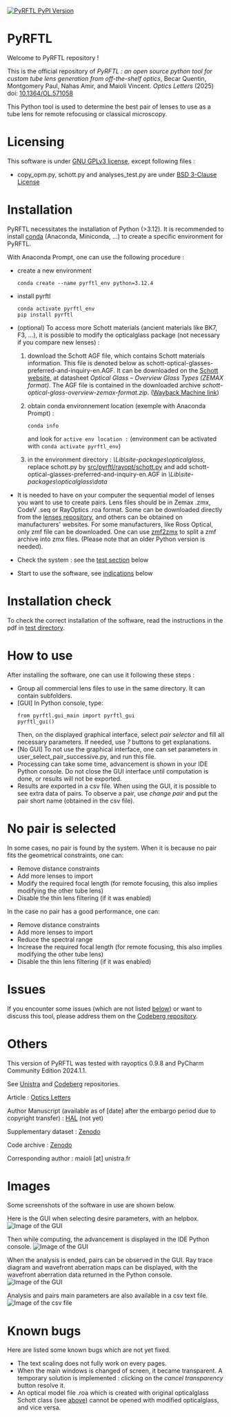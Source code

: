 [![PyRFTL PyPI Version](https://img.shields.io/pypi/v/pyrftl)](https://pypi.org/project/pyrftl/)


# PyRFTL

Welcome to PyRFTL repository !

This is the official repository of *PyRFTL : an open source python tool for custom tube lens generation from off-the-shelf optics*, Becar Quentin, Montgomery Paul, Nahas Amir, and Maioli Vincent. *Optics Letters* (2025) doi: [10.1364/OL.571058](http://dx.doi.org/10.1364/OL.571058)

This Python tool is used to determine the best pair of lenses to use as a tube lens for remote refocusing or classical microscopy.


# Licensing
This software is under [GNU GPLv3 license](./LICENSES/License_GNU_GPLv3), except following files :
- copy_opm.py, schott.py and analyses_test.py are under [BSD 3-Clause License](./LICENSES/License_BSD3)


# Installation
PyRFTL necessitates the installation of Python (>3.12).
It is recommended to install [conda](https://www.anaconda.com/download/success) (Anaconda, Miniconda, ...) to create a specific environment for PyRFTL.

With Anaconda Prompt, one can use the following procedure :
- create a new environment
  ```
  conda create --name pyrftl_env python=3.12.4
  ```

- install pyrftl
  ```
  conda activate pyrftl_env
  pip install pyrftl
  ```

- (optional) To access more Schott materials (ancient materials like BK7, F3, ...), it is possible to modify the opticalglass package (not necessary if you compare new lenses) :
  1. download the Schott AGF file, which contains Schott materials information. This file is denoted below as schott-optical-glasses-preferred-and-inquiry-en.AGF. It can be downloaded on the [Schott website](https://www.schott.com/en-gb/products/optical-glass-p1000267/downloads), at datasheet *Optical Glass – Overview Glass Types (ZEMAX format)*. The AGF file is contained in the downloaded archive *schott-optical-glass-overview-zemax-format.zip*. ([Wayback Machine link](https://web.archive.org/web/20250401084236/https://www.schott.com/en-gb/products/optical-glass-p1000267/downloads))

  2. obtain conda environnement location (exemple with Anaconda Prompt) : 
     ```
     conda info
     ```
     and look for ```active env location :``` (environment can be activated with ```conda activate pyrftl_env```)

  3. in the environment directory <a name="schottclassmodification"></a> : *\Lib\site-packages\opticalglass*, replace schott.py by [src/pyrftl/rayopt/schott.py](https://gitlab.unistra.fr/opm_tools/pyrftl/-/blob/main/src/pyrftl/rayopt/schott.py) and add schott-optical-glasses-preferred-and-inquiry-en.AGF in *\Lib\site-packages\opticalglass\data*

- It is needed to have on your computer the sequential model of lenses you want to use to create pairs. Lens files should be in Zemax .zmx, CodeV .seq or RayOptics .roa format. Some can be downloaded directly from the [lenses repository](https://gitlab.unistra.fr/opm_tools/lenses), and others can be obtained on manufacturers' websites.
For some manufacturers, like Ross Optical, only zmf file can be downloaded. One can use [zmf2zmx](https://gist.github.com/ajeddeloh/0fad161538e140770308cbfc6b662b04) to split a zmf archive into zmx files. (Please note that an older Python version is needed).

- Check the system : see the [test section](#installation-check) below

- Start to use the software, see [indications](#how-to-use) below


# Installation check
To check the correct installation of the software, read the instructions in the pdf in [test directory](./test). 

# How to use
After installing the software, one can use it following these steps :
- Group all commercial lens files to use in the same directory. It can contain subfolders. 
- [GUI] In Python console, type: 
    ```
    from pyrftl.gui_main import pyrftl_gui
    pyrftl_gui()
    ```
  Then, on the displayed graphical interface, select *pair selector* and fill all necessary parameters. If needed, use *?* buttons to get explanations.
- [No GUI] To not use the graphical interface, one can set parameters in user_select_pair_successive.py, and run this file.
- Processing can take some time, advancement is shown in your IDE Python console. Do not close the GUI interface until computation is done, or results will not be exported.
- Results are exported in a csv file. When using the GUI, it is possible to see extra data of pairs. To observe a pair, use *change pair* and put the pair short name (obtained in the csv file).

# No pair is selected
In some cases, no pair is found by the system.
When it is because no pair fits the geometrical constraints, one can:
- Remove distance constraints
- Add more lenses to import
- Modify the required focal length (for remote focusing, this also implies modifying the other tube lens)
- Disable the thin lens filtering (if it was enabled)

In the case no pair has a good performance, one can:
- Remove distance constraints
- Add more lenses to import
- Reduce the spectral range
- Increase the required focal length (for remote focusing, this also implies modifying the other tube lens)
- Disable the thin lens filtering (if it was enabled)

# Issues
If you encounter some issues (which are not listed [below](#known-bugs)) or want to discuss this tool, please address them on the [Codeberg repository](https://codeberg.org/opm_tools/PyRFTL/issues).


# Others
This version of PyRFTL was tested with rayoptics 0.9.8 and PyCharm Community Edition 2024.1.1.


See [Unistra](https://gitlab.unistra.fr/opm_tools/pyrftl) and [Codeberg](https://codeberg.org/opm_tools/PyRFTL.git) repositories.

Article : [Optics Letters](http://dx.doi.org/10.1364/OL.571058)

Author Manuscript (available as of [date] after the embargo period due to copyright transfer) : [HAL]() (not yet)

Supplementary dataset : [Zenodo](https://zenodo.org/records/15780389)

Code archive : [Zenodo](https://zenodo.org/records/15780419)

Corresponding author : maioli [at] unistra.fr

# Images
Some screenshots of the software in use are shown below.

Here is the GUI when selecting desire parameters, with an helpbox.
![Image of the GUI](./demo_screenshots/tube_lens_parameters_selection.png)

Then while computing, the advancement is displayed in the IDE Python console.
![Image of the GUI](./demo_screenshots/processing.png)

When the analysis is ended, pairs can be observed in the GUI. Ray trace diagram and wavefront aberration maps can be displayed, with the wavefront aberration data returned in the Python console.
![Image of the GUI](./demo_screenshots/output_and_lens_analysis.png)

Analysis and pairs main parameters are also available in a csv text file.
![Image of the csv file](./demo_screenshots/csv.png)

# Known bugs
Here are listed some known bugs which are not yet fixed.
- The text scaling does not fully work on every pages.
- When the main windows is changed of screen, it became transparent. A temporary solution is implemented : clicking on the *cancel transparency* button resolve it.
- An optical model file .roa which is created with original opticalglass Schott class (see [above](#schottclassmodification)) cannot be opened with modified opticalglass, and vice versa.
